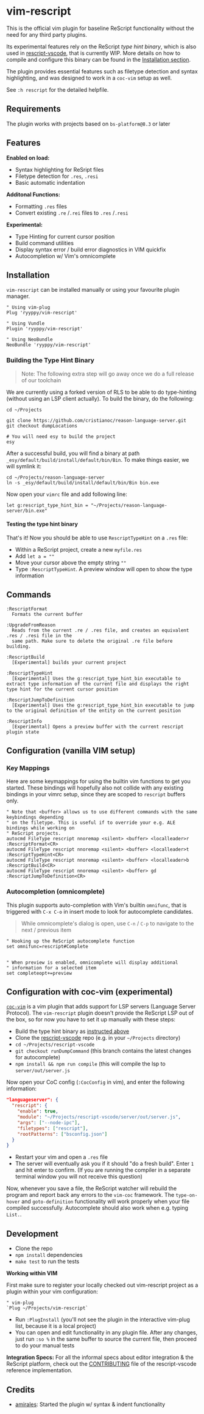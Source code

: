 # vim-rescript

This is the official vim plugin for baseline ReScript functionality without the need for any third party plugins.

Its experimental features rely on the ReScript _type hint binary_, which is also used in [rescript-vscode](https://github.com/rescript-lang/rescript-vscode), that is currently WIP. More details on how to compile and configure this binary can be found in the [Installation section](#installation).

The plugin provides essential features such as filetype detection and syntax highlighting, and was designed to work in a `coc-vim` setup as well.

See `:h rescript` for the detailed helpfile.

## Requirements

The plugin works with projects based on `bs-platform@8.3` or later

## Features

**Enabled on load:**

- Syntax highlighting for ReSript files
- Filetype detection for `.res`, `.resi`
- Basic automatic indentation

**Additonal Functions:**

- Formatting `.res` files
- Convert existing `.re` /`.rei` files to `.res` /`.resi`

**Experimental:**

- Type Hinting for current cursor position
- Build command utilities
- Display syntax error / build error diagnostics in VIM quickfix
- Autocompletion w/ Vim's omnicomplete

## Installation

`vim-rescript` can be installed manually or using your favourite plugin manager.

```viml
" Using vim-plug
Plug 'ryyppy/vim-rescript'

" Using Vundle
Plugin 'ryyppy/vim-rescript'

" Using NeoBundle
NeoBundle 'ryyppy/vim-rescript'
```

### Building the Type Hint Binary

> Note: The following extra step will go away once we do a full release of our toolchain

We are currently using a forked version of RLS to be able to do type-hinting (without using an LSP client actually). To build the binary, do the following:

```
cd ~/Projects

git clone https://github.com/cristianoc/reason-language-server.git
git checkout dumpLocations

# You will need esy to build the project
esy
```

After a successful build, you will find a binary at path `_esy/default/build/install/default/bin/Bin`. To make things easier, we will symlink it:

```
cd ~/Projects/reason-language-server
ln -s _esy/default/build/install/default/bin/Bin bin.exe
```

Now open your `vimrc` file and add following line:

```
let g:rescript_type_hint_bin = "~/Projects/reason-language-server/bin.exe"
```

#### Testing the type hint binary

That's it! Now you should be able to use `RescriptTypeHint` on a `.res` file:

- Within a ReScript project, create a new `myfile.res`
- Add `let a = ""`
- Move your cursor above the empty string `""`
- Type `:RescriptTypeHint`. A preview window will open to show the type information

## Commands

```
:RescriptFormat
  Formats the current buffer

:UpgradeFromReason
  Reads from the current .re / .res file, and creates an equivalent .res / .resi file in the
  same path. Make sure to delete the original .re file before building.

:RescriptBuild
  [Experimental] builds your current project

:RescriptTypeHint
  [Experimental] Uses the g:rescript_type_hint_bin executable to extract type information of the current file and displays the right type hint for the current cursor position

:RescriptJumpToDefinition
  [Experimental] Uses the g:rescript_type_hint_bin executable to jump to the original definition of the entity on the current position

:RescriptInfo
  [Experimental] Opens a preview buffer with the current rescript plugin state
```

## Configuration (vanilla VIM setup)

### Key Mappings

Here are some keymappings for using the builtin vim functions to get you started. These bindings will hopefully also not collide with any existing bindings in your vimrc setup, since they are scoped to `rescript` buffers only.

```viml
" Note that <buffer> allows us to use different commands with the same keybindings depending
" on the filetype. This is useful if to override your e.g. ALE bindings while working on
" ReScript projects.
autocmd FileType rescript nnoremap <silent> <buffer> <localleader>r :RescriptFormat<CR>
autocmd FileType rescript nnoremap <silent> <buffer> <localleader>t :RescriptTypeHint<CR>
autocmd FileType rescript nnoremap <silent> <buffer> <localleader>b :RescriptBuild<CR>
autocmd FileType rescript nnoremap <silent> <buffer> gd :RescriptJumpToDefinition<CR>
```

### Autocompletion (omnicomplete)

This plugin supports auto-completion with Vim's builtin `omnifunc`, that is triggered with `C-x C-o` in insert mode to look for autocomplete candidates.

> While omnicomplete's dialog is open, use `C-n` / `C-p` to navigate to the next / previous item

```viml
" Hooking up the ReScript autocomplete function
set omnifunc=rescript#Complete


" When preview is enabled, omnicomplete will display additional
" information for a selected item
set completeopt+=preview
```

## Configuration with coc-vim (experimental)

[`coc-vim`](https://github.com/neoclide/coc.nvim) is a vim plugin that adds support for LSP servers (Language Server Protocol). The `vim-rescript` plugin doesn't provide the ReScript LSP out of the box, so for now you have to set it up manually with these steps:

- Build the type hint binary as [instructed above](#building-the-type-hint-binary)
- Clone the [rescript-vscode](https://github.com/rescript-lang/rescript-vscode) repo (e.g. in your `~/Projects` directory)
- `cd ~/Projects/rescript-vscode`
- `git checkout runDumpCommand` (this branch contains the latest changes for autocomplete)
- `npm install && npm run compile` (this will compile the lsp to `server/out/server.js`

Now open your CoC config (`:CocConfig` in vim), and enter the following information:

```json
"languageserver": {
  "rescript": {
    "enable": true,
    "module": "~/Projects/rescript-vscode/server/out/server.js",
    "args": ["--node-ipc"],
    "filetypes": ["rescript"],
    "rootPatterns": ["bsconfig.json"]
  }
}
```

- Restart your vim and open a `.res` file
- The server will eventually ask you if it should "do a fresh build". Enter `1` and hit enter to confirm. (If you are running the compiler in a separate terminal window you will not receive this question)

Now, whenever you save a file, the ReScript watcher will rebuild the program and report back any errors to the `vim-coc` framework. The `type-on-hover` and `goto-definition` functionality will work properly when your file compiled successfully. Autocomplete should also work when e.g. typing `List.`.

## Development

- Clone the repo
- `npm install` dependencies
- `make test` to run the tests

**Working within VIM**

First make sure to register your locally checked out vim-rescript project as a plugin within your vim configuration:

```
" vim-plug
`Plug ~/Projects/vim-rescript`
```

- Run `:PlugInstall` (you'll not see the plugin in the interactive vim-plug list, because it is a local project)
- You can open and edit functionality in any plugin file. After any changes, just run `:so %` in the same buffer to source the current file, then proceed to do your manual tests

**Integration Specs:**
For all the informal specs about editor integration & the ReScript platform, check out the [CONTRIBUTING](https://github.com/rescript-lang/rescript-vscode/blob/master/CONTRIBUTING.md) file of the rescript-vscode reference implementation.

## Credits

- [amirales](https://github.com/amiralies): Started the plugin w/ syntax & indent functionality
